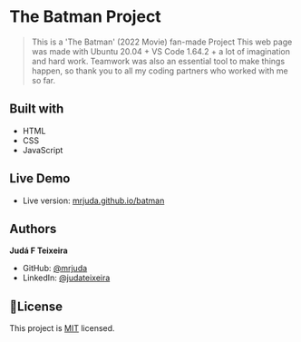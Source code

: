 # The Batman Project
> This is a 'The Batman' (2022 Movie) fan-made Project
> This web page was made with Ubuntu 20.04 + VS Code 1.64.2 + a lot of imagination and hard work.
> Teamwork was also an essential tool to make things happen, so thank you to all my coding partners who worked with me so far.

## Built with
- HTML
- CSS
- JavaScript

## Live Demo
- Live version: [mrjuda.github.io/batman](https://mrjuda.github.io/batman/)

## Authors
**Judá F Teixeira**
- GitHub: [@mrjuda](https://github.com/mrjuda "Judá Teixeira's GitHub profile")
- LinkedIn: [@judateixeira](https://www.linkedin.com/in/judateixeira "Judá Teixeira's Linkedin profile")

## 📝License
This project is [MIT](https://github.com/mrjuda/batman/blob/main/LICENSE) licensed.
